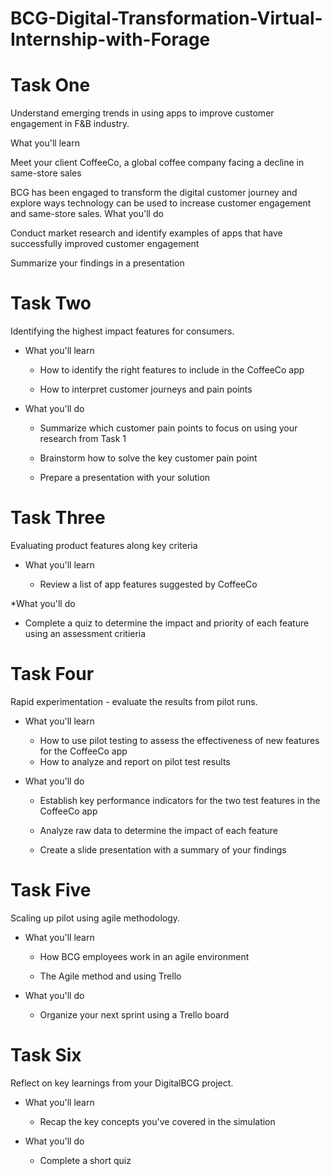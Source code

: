 # BCG-Digital-Transformation-Virtual-Internship-with-Forage

# Task One
Understand emerging trends in using apps to improve customer engagement in F&B industry.

What you'll learn
  
  Meet your client CoffeeCo, a global coffee company facing a decline in same-store sales
 
  BCG has been engaged to transform the digital customer journey and explore ways technology can be used to increase customer engagement and same-store sales.
What you'll do
 
  Conduct market research and identify examples of apps that have successfully improved customer engagement 
  
  Summarize your findings in a presentation 

# Task Two

Identifying the highest impact features for consumers.

* What you'll learn
  
  - How to identify the right features to include in the CoffeeCo app
  
  - How to interpret customer journeys and pain points

* What you'll do
  
  - Summarize which customer pain points to focus on using your research from Task 1
  
  - Brainstorm how to solve the key customer pain point
  
  - Prepare a presentation with your solution 

# Task Three
Evaluating product features along key criteria

* What you'll learn
  
  - Review a list of app features suggested by CoffeeCo

*What you'll do
   
  - Complete a quiz to determine the impact and priority of each feature using an assessment critieria

# Task Four
Rapid experimentation - evaluate the results from pilot runs.
* What you'll learn

  - How to use pilot testing to assess the effectiveness of new features for the CoffeeCo app 
  - How to analyze and report on pilot test results

* What you'll do

  - Establish key performance indicators for the two test features in the CoffeeCo app
  
  - Analyze raw data to determine the impact of each feature
  
  - Create a slide presentation with a summary of your findings

# Task Five
Scaling up pilot using agile methodology.

* What you'll learn

  - How BCG employees work in an agile environment 
  
  - The Agile method and using Trello

* What you'll do

  - Organize your next sprint using a Trello board

# Task Six
Reflect on key learnings from your DigitalBCG project.

* What you'll learn

  - Recap the key concepts you've covered in the simulation

* What you'll do

  - Complete a short quiz
